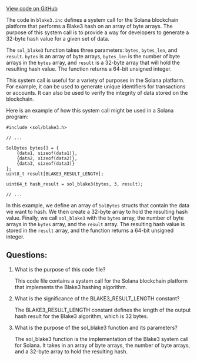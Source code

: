 [View code on GitHub](https://github.com/solana-labs/solana/blob/master/sdk/sbf/c/inc/sol/inc/blake3.inc)

The code in `blake3.inc` defines a system call for the Solana blockchain platform that performs a Blake3 hash on an array of byte arrays. The purpose of this system call is to provide a way for developers to generate a 32-byte hash value for a given set of data. 

The `sol_blake3` function takes three parameters: `bytes`, `bytes_len`, and `result`. `bytes` is an array of byte arrays, `bytes_len` is the number of byte arrays in the `bytes` array, and `result` is a 32-byte array that will hold the resulting hash value. The function returns a 64-bit unsigned integer.

This system call is useful for a variety of purposes in the Solana platform. For example, it can be used to generate unique identifiers for transactions or accounts. It can also be used to verify the integrity of data stored on the blockchain. 

Here is an example of how this system call might be used in a Solana program:

```
#include <sol/blake3.h>

// ...

SolBytes bytes[] = {
    {data1, sizeof(data1)},
    {data2, sizeof(data2)},
    {data3, sizeof(data3)}
};
uint8_t result[BLAKE3_RESULT_LENGTH];

uint64_t hash_result = sol_blake3(bytes, 3, result);

// ...
```

In this example, we define an array of `SolBytes` structs that contain the data we want to hash. We then create a 32-byte array to hold the resulting hash value. Finally, we call `sol_blake3` with the `bytes` array, the number of byte arrays in the `bytes` array, and the `result` array. The resulting hash value is stored in the `result` array, and the function returns a 64-bit unsigned integer.
## Questions: 
 1. What is the purpose of this code file?
    
    This code file contains a system call for the Solana blockchain platform that implements the Blake3 hashing algorithm.

2. What is the significance of the BLAKE3_RESULT_LENGTH constant?
    
    The BLAKE3_RESULT_LENGTH constant defines the length of the output hash result for the Blake3 algorithm, which is 32 bytes.

3. What is the purpose of the sol_blake3 function and its parameters?
    
    The sol_blake3 function is the implementation of the Blake3 system call for Solana. It takes in an array of byte arrays, the number of byte arrays, and a 32-byte array to hold the resulting hash.